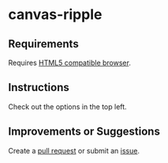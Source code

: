 # canvas-ripple

## Requirements
 Requires [HTML5 compatible browser](http://caniuse.com/#feat=canvas).

## Instructions
Check out the options in the top left.

## Improvements or Suggestions
Create a [pull request](https://github.com/mtnewton/canvas-ripple/compare?expand=1) or submit an [issue](https://github.com/mtnewton/canvas-ripple/issues).